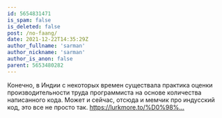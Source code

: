 ```yaml
---
id: 5654831471
is_spam: false
is_deleted: false
post: /no-faang/
date: 2021-12-22T14:35:29Z
author_fullname: 'sarman'
author_nickname: 'sarman'
author_is_anon: false
parent: 5653480282
---
```


<p>Конечно, в Индии с некоторых времен существала практика оценки производительности труда программиста на основе количества написанного кода. Может и сейчас, отсюда и мемчик про индусский код, это все не просто так. <a href="https://lurkmore.to/%D0%98%D0%BD%D0%B4%D1%83%D1%81%D1%81%D0%BA%D0%B8%D0%B9_%D0%BA%D0%BE%D0%B4#.D0.9F.D0.BE.D1.87.D0.B5.D0.BC.D1.83_.D0.B8.D0.BC.D0.B5.D0.BD.D0.BD.D0.BE_.D0.B8.D0.BD.D0.B4.D1.83.D1.81.D1.81.D0.BA.D0.B8.D0.B9" rel="nofollow noopener" title="https://lurkmore.to/%D0%98%D0%BD%D0%B4%D1%83%D1%81%D1%81%D0%BA%D0%B8%D0%B9_%D0%BA%D0%BE%D0%B4#.D0.9F.D0.BE.D1.87.D0.B5.D0.BC.D1.83_.D0.B8.D0.BC.D0.B5.D0.BD.D0.BD.D0.BE_.D0.B8.D0.BD.D0.B4.D1.83.D1.81.D1.81.D0.BA.D0.B8.D0.B9">https://lurkmore.to/%D0%98%...</a></p>
